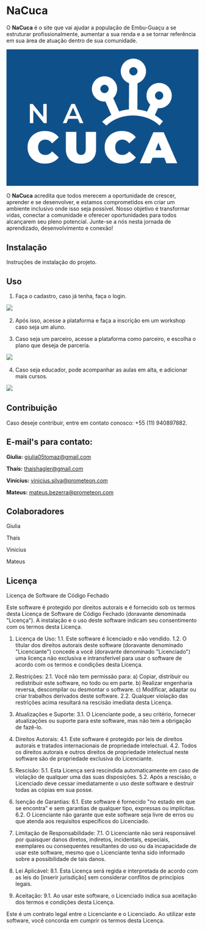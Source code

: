 


# NaCuca
O **NaCuca** é o site que vai ajudar a população de Embu-Guaçu a se estruturar profissionalmente, aumentar a sua renda e a se tornar referência em sua área de atuação dentro de sua comunidade.

<img src="https://github.com/giulia05tomaz/nacuca/blob/main/IDV_nanuca.png">

O **NaCuca** acredita que todos merecem a oportunidade de crescer, aprender e se desenvolver, e estamos comprometidos em criar um ambiente inclusivo onde isso seja possível. Nosso objetivo é transformar vidas, conectar a comunidade e oferecer oportunidades para todos alcançarem seu pleno potencial. Junte-se a nós nesta jornada de aprendizado, desenvolvimento e conexão!

## Instalação

Instruções de instalação do projeto.

## Uso
1. Faça o cadastro, caso já tenha, faça o login.

<img src="login.gif">

2. Após isso, acesse a plataforma e faça a inscrição em um workshop caso seja um aluno.

3. Caso seja um parceiro, acesse a plataforma como parceiro, e escolha o plano que deseja de parceria.
<img src="parce.gif">

4. Caso seja educador, pode acompanhar as aulas em alta, e adicionar mais cursos.

<img src="edu.gif">

## Contribuição

Caso deseje contribuir, entre em contato conosco: +55 (11) 940897882.

## E-mail's para contato: ## 

**Giulia:** giulia05tomaz@gmail.com

**Thaís:** thaishagler@gmail.com

**Vinícius:** vinicius.silva@prometeon.com

**Mateus:** mateus.bezerra@prometeon.com

## Colaboradores

Giulia

Thais

Vinicius

Mateus

## Licença

Licença de Software de Código Fechado

Este software é protegido por direitos autorais e é fornecido sob os termos desta Licença de Software de Código Fechado (doravante denominada "Licença"). A instalação e o uso deste software indicam seu consentimento com os termos desta Licença.

1. Licença de Uso:
   1.1. Este software é licenciado e não vendido.
   1.2. O titular dos direitos autorais deste software (doravante denominado "Licenciante") concede a você (doravante denominado "Licenciado") uma licença não exclusiva e intransferível para usar o software de acordo com os termos e condições desta Licença.

2. Restrições:
   2.1. Você não tem permissão para:
        a) Copiar, distribuir ou redistribuir este software, no todo ou em parte.
        b) Realizar engenharia reversa, descompilar ou desmontar o software.
        c) Modificar, adaptar ou criar trabalhos derivados deste software.
   2.2. Qualquer violação das restrições acima resultará na rescisão imediata desta Licença.

3. Atualizações e Suporte:
   3.1. O Licenciante pode, a seu critério, fornecer atualizações ou suporte para este software, mas não tem a obrigação de fazê-lo.

4. Direitos Autorais:
   4.1. Este software é protegido por leis de direitos autorais e tratados internacionais de propriedade intelectual.
   4.2. Todos os direitos autorais e outros direitos de propriedade intelectual neste software são de propriedade exclusiva do Licenciante.

5. Rescisão:
   5.1. Esta Licença será rescindida automaticamente em caso de violação de qualquer uma das suas disposições.
   5.2. Após a rescisão, o Licenciado deve cessar imediatamente o uso deste software e destruir todas as cópias em sua posse.

6. Isenção de Garantias:
   6.1. Este software é fornecido "no estado em que se encontra" e sem garantias de qualquer tipo, expressas ou implícitas.
   6.2. O Licenciante não garante que este software seja livre de erros ou que atenda aos requisitos específicos do Licenciado.

7. Limitação de Responsabilidade:
   7.1. O Licenciante não será responsável por quaisquer danos diretos, indiretos, incidentais, especiais, exemplares ou consequentes resultantes do uso ou da incapacidade de usar este software, mesmo que o Licenciante tenha sido informado sobre a possibilidade de tais danos.

8. Lei Aplicável:
   8.1. Esta Licença será regida e interpretada de acordo com as leis do [inserir jurisdição] sem considerar conflitos de princípios legais.

9. Aceitação:
   9.1. Ao usar este software, o Licenciado indica sua aceitação dos termos e condições desta Licença.

Este é um contrato legal entre o Licenciante e o Licenciado. Ao utilizar este software, você concorda em cumprir os termos desta Licença.

